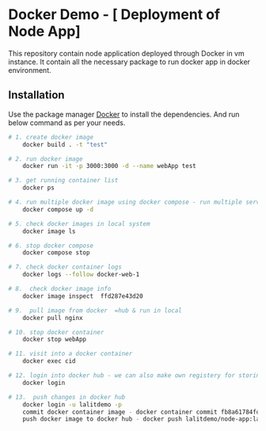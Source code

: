 # Docker Demo - [ Deployment of Node App]

This repository contain node application deployed through Docker in vm instance.
It contain all the necessary package to run docker app in docker environment.


## Installation

Use the package manager [Docker](https://www.docker.com/) to install the dependencies.
And run below command as per your needs.

```bash
# 1. create docker image
    docker build . -t "test"

# 2. run docker image
    docker run -it -p 3000:3000 -d --name webApp test

# 3. get running container list
    docker ps

# 4. run multiple docker image using docker compose - run multiple services
    docker compose up -d

# 5. check docker images in local system
    docker image ls

# 6. stop docker compose
    docker compose stop

# 7. check docker container logs
    docker logs --follow docker-web-1

# 8.  check docker image info
    docker image inspect  ffd287e43d20 

# 9.  pull image from docker  =hub & run in local
    docker pull nginx

# 10. stop docker container
    docker stop webApp

# 11. visit into a docker container
    docker exec cid

# 12. login into docker hub - we can also make own registery for storing docker container image
    docker login

# 13.  push changes in docker hub 
    docker login -u lalitdemo -p
    commit docker container image - docker container commit fb8a61784fdb lalitdemo/node-app:latest
    push docker image to docker hub - docker push lalitdemo/node-app:latest